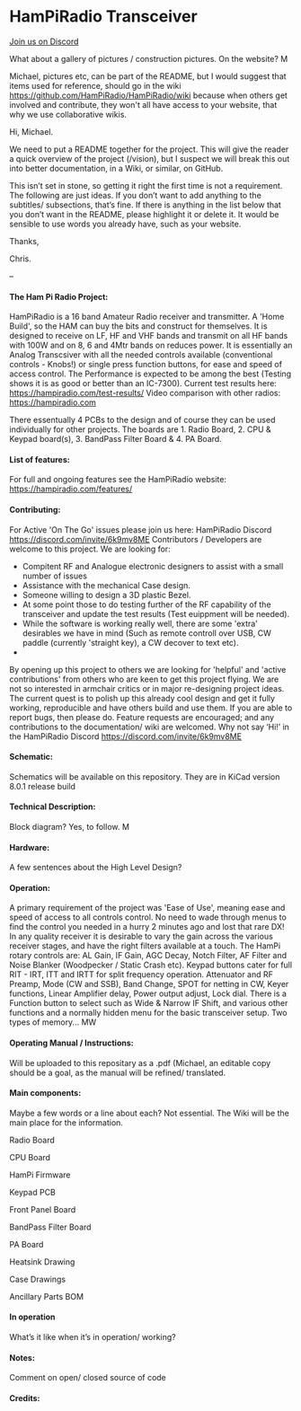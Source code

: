# HamPiRadio Transceiver

[Join us on Discord](https://discord.com/invite/6k9mv8ME)


What about a gallery of pictures / construction pictures. On the website? M

Michael, pictures etc, can be part of the README, but I would suggest that items used for reference, should go in the wiki https://github.com/HamPiRadio/HamPiRadio/wiki because when others get involved and contribute, they won't all have access to your website, that why we use collaborative wikis.

Hi, Michael.

We need to put a README together for the project. This will give the reader a quick overview of the project (/vision), but I suspect we will break this out into better documentation, in a Wiki, or similar, on GitHub.

This isn’t set in stone, so getting it right the first time is not a requirement. The following are just ideas. If you don’t want to add anything to the subtitles/ subsections, that’s fine. If there is anything in the list below that you don’t want in the README, please highlight it or delete it. It would be sensible to use words you already have, such as your website.

Thanks,

Chris.

–

#### The Ham Pi Radio Project:
HamPiRadio is a 16 band Amateur Radio receiver and transmitter.  A 'Home Build', so the HAM can buy the bits and construct for themselves.
It is designed to receive on LF, HF and VHF bands and transmit on all HF bands with 100W and on 8, 6 and 4Mtr bands on reduces power.
It is essentially an Analog Transcsiver with all the needed controls available (conventional controls - Knobs!) or single press function buttons, for ease and speed of access control.
The Performance is expected to be among the best (Testing shows it is as good or better than an IC-7300).
Current test results here: https://hampiradio.com/test-results/
Video comparison with other radios: https://hampiradio.com

There essentually 4 PCBs to the design and of course they can be used individually for other projects.  The boards are 1. Radio Board, 2. CPU & Keypad board(s), 3. BandPass Filter Board & 4. PA Board.

#### List of features:
For full and ongoing features see the HamPiRadio website:  https://hampiradio.com/features/

#### Contributing:
For Active 'On The Go' issues please join us here:  HamPiRadio Discord https://discord.com/invite/6k9mv8ME
Contributors / Developers are welcome to this project. We are looking for:
- Compitent RF and Analogue electronic designers to assist with a small number of issues
- Assistance with the mechanical Case design.
- Someone willing to design a 3D plastic Bezel.
- At some point those to do testing further of the RF capability of the transceiver and update the test results (Test euippment will be needed).
- While the software is working really well, there are some 'extra' desirables we have in mind (Such as remote controll over USB, CW paddle (currently 'straight key), a CW decover to text etc).
- 
By opening up this project to others we are looking for 'helpful' and 'active contributions' from others who are keen to get this project flying. We are not so interested in armchair critics or in major re-designing project ideas. The current quest is to polish up this already cool design and get it fully working, reproducible and have others build and use them.
If you are able to report bugs, then please do. Feature requests are encouraged; and any contributions to the documentation/ wiki are welcomed. Why not say ‘Hi!’ in the HamPiRadio Discord https://discord.com/invite/6k9mv8ME 

#### Schematic:
Schematics will be available on this repository. They are in KiCad version 8.0.1 release build


#### Technical Description:
Block diagram? Yes, to follow. M

#### Hardware:
A few sentences about the High Level Design?

#### Operation:
A primary requirement of the project was 'Ease of Use', meaning ease and speed of access to all controls control. No need to wade through menus to find the control you needed in a hurry 2 minutes ago and lost that rare DX!
In any quality receiver it is desirable to vary the gain across the various receiver stages, and have the right filters available at a touch.
The HamPi rotary controls are: AL Gain, IF Gain, AGC Decay, Notch Filter, AF Filter and Noise Blanker (Woodpecker / Static Crash etc).
Keypad buttons cater for full RIT - IRT, ITT and IRTT for split frequency operation. Attenuator and RF Preamp, Mode (CW and SSB), Band Change, SPOT for netting in CW, Keyer functions, Linear Amplifier  delay,
  Power output adjust, Lock dial. There is a Function button to select such as  Wide & Narrow IF Shift, and various other functions and a normally hidden menu for the basic transceiver setup.
Two types of memory...  MW

#### Operating Manual / Instructions:
Will be uploaded to this repositary as a .pdf (Michael, an editable copy should be a goal, as the manual will be refined/ translated.

#### Main components:
Maybe a few words or a line about each? Not essential. The Wiki will be the main place for the information.

Radio Board




CPU Board




HamPi Firmware




Keypad PCB




Front Panel Board




BandPass Filter Board




PA Board




Heatsink Drawing




Case Drawings




Ancillary Parts BOM




#### In operation
What’s it like when it’s in operation/ working?

#### Notes:
Comment on open/ closed source of code

#### Credits:





